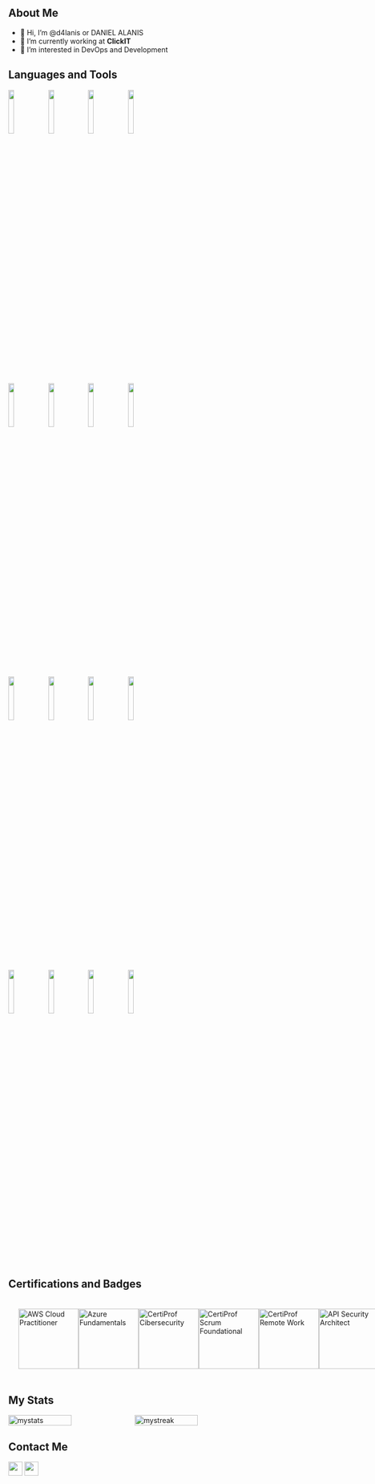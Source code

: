 ## About Me
- 👋 Hi, I’m @d4lanis or DANIEL ALANIS
- 🔭 I’m currently working at **ClickIT**
- 👀 I’m interested in DevOps and Development
## Languages and Tools
<p>
 <img width="15%" src="https://www.vectorlogo.zone/logos/javascript/javascript-ar21.svg">
 <img width="15%" src="https://www.vectorlogo.zone/logos/typescriptlang/typescriptlang-ar21.svg">
 <img width="15%" src="https://www.vectorlogo.zone/logos/reactjs/reactjs-ar21.svg">
<img width="15%" src="https://www.vectorlogo.zone/logos/getbootstrap/getbootstrap-ar21.svg">
  <br />
 <img width="15%" src="https://www.vectorlogo.zone/logos/nodejs/nodejs-ar21.svg">
 <img width="15%" src="https://www.vectorlogo.zone/logos/expressjs/expressjs-ar21.svg">
 <img width="15%" src="https://www.vectorlogo.zone/logos/mysql/mysql-ar21.svg">
 <img width="15%" src="https://www.vectorlogo.zone/logos/mongodb/mongodb-ar21.svg">
   <br />
 <img width="15%" src="https://www.vectorlogo.zone/logos/ubuntu/ubuntu-ar21.svg">
<img width="15%" src="https://www.vectorlogo.zone/logos/docker/docker-ar21.svg">
 <img width="15%" src="https://www.vectorlogo.zone/logos/amazon_aws/amazon_aws-ar21.svg">
  <img width="15%" src="https://www.vectorlogo.zone/logos/datadoghq/datadoghq-ar21.svg">
  <br />
 <img width="15%" src="https://www.vectorlogo.zone/logos/git-scm/git-scm-ar21.svg">
  <img width="15%" src="https://www.vectorlogo.zone/logos/github/github-ar21.svg">
   <img width="15%" src="https://www.vectorlogo.zone/logos/gitlab/gitlab-ar21.svg">
    <img width="15%" src="https://www.vectorlogo.zone/logos/bitbucket/bitbucket-ar21.svg">
</p>

## Certifications and Badges
<div  style="display: flex;  justify-content: space-around;  align-items: center;  padding: 20px;"> 
<img width="120px" src="https://images.credly.com/images/00634f82-b07f-4bbd-a6bb-53de397fc3a6/image.png"  alt="AWS Cloud Practitioner">
<img width="120px" src="https://images.credly.com/images/be8fcaeb-c769-4858-b567-ffaaa73ce8cf/image.png"  alt="Azure Fundamentals">
<img width="120px" src="https://images.credly.com/images/712a773b-9acc-4bc8-90fa-6afdfc95da1e/image.png"  alt="CertiProf Cibersecurity">
<img width="120px" src="https://images.credly.com/images/4e3d6f9f-55d7-4ea7-b0e6-f4d4ff543e22/image.png"  alt="CertiProf Scrum Foundational">
<img width="120px" src="https://images.credly.com/images/ea2c9f2e-b7e1-4a5a-a82e-7e94b67b35bd/image.png"  alt="CertiProf Remote Work">
<img width="120px" src="https://learnupon.s3.eu-west-1.amazonaws.com/badges/183845/badge/Badge-SecArch.png"  alt="API Security Architect">
<img width="120px" src="https://media.badgr.com/uploads/badges/assertion-9loJYREiQ1yvPzofJ0kGnQ.png"  alt="AWS Community Day Attendee">
</div>

## My Stats
<div style="display: flex; flex-direction: row; align-items: center; justify-content: center;"> 
<img width="50%" src="https://github-readme-stats.vercel.app/api?username=d4lanis&show\_icons=true&theme=dark" alt="mystats"> 
<img width="50%" src="https://github-readme-streak-stats.herokuapp.com/?user=d4lanis&theme=dark" alt="mystreak"/>
 </div>
 
 ## Contact Me
<p>
  <a href="mailto:daniel.alanis.hdz@gmail.com" target="_blank"><img height="28" src = "https://img.shields.io/badge/gmail-c14438?&style=for-the-badge&logo=gmail&logoColor=white"></a>
  <a href="https://www.linkedin.com/in/danielalanishdz/" target="_blank"> <img height="28" src = "https://img.shields.io/badge/-LinkedIn-0e76a8?style=for-the-badge&logo=Linkedin&logoColor=white"></a>
</p>
